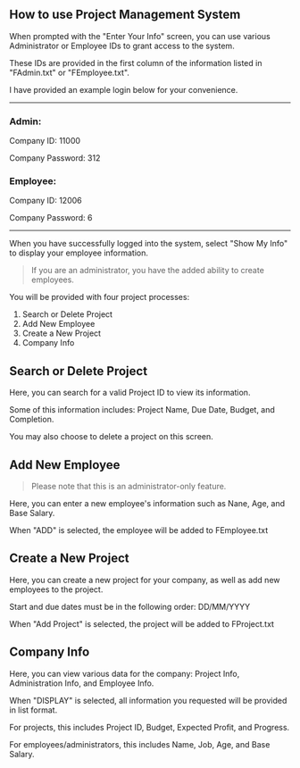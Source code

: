 ## How to use Project Management System


When prompted with the "Enter Your Info" screen, you can use various Administrator or Employee IDs to grant access to the system.

These IDs are provided in the first column of the information listed in "FAdmin.txt" or "FEmployee.txt".

I have provided an example login below for your convenience.


___
### Admin:
Company ID: 11000

Company Password: 312

### Employee:
Company ID: 12006

Company Password: 6
___

When you have successfully logged into the system, select "Show My Info" to display your employee information.

> If you are an administrator, you have the added ability to create employees.

You will be provided with four project processes:
1. Search or Delete Project
2. Add New Employee
3. Create a New Project
4. Company Info



## Search or Delete Project
Here, you can search for a valid Project ID to view its information.

Some of this information includes: Project Name, Due Date, Budget, and Completion.

You may also choose to delete a project on this screen.

## Add New Employee
> Please note that this is an administrator-only feature.

Here, you can enter a new employee's information such as Nane, Age, and Base Salary.

When "ADD" is selected, the employee will be added to FEmployee.txt

## Create a New Project
Here, you can create a new project for your company, as well as add new employees to the project.

Start and due dates must be in the following order: DD/MM/YYYY

When "Add Project" is selected, the project will be added to FProject.txt

## Company Info
Here, you can view various data for the company: Project Info, Administration Info, and Employee Info.

When "DISPLAY" is selected, all information you requested will be provided in list format.

For projects, this includes Project ID, Budget, Expected Profit, and Progress.

For employees/administrators, this includes Name, Job, Age, and Base Salary.
